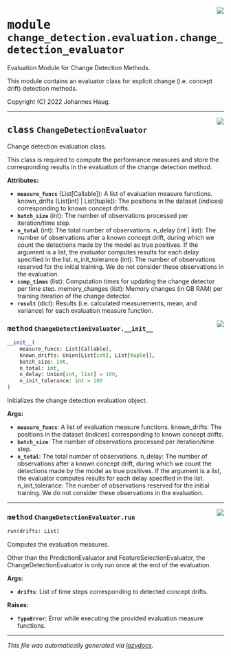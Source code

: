 <!-- markdownlint-disable -->

<a href="https://github.com/haugjo/float/tree/main/float/change_detection/evaluation/change_detection_evaluator.py#L0"><img align="right" style="float:right;" src="https://img.shields.io/badge/-source-cccccc?style=flat-square"></a>

# <kbd>module</kbd> `change_detection.evaluation.change_detection_evaluator`
Evaluation Module for Change Detection Methods. 

This module contains an evaluator class for explicit change (i.e. concept drift) detection methods. 

Copyright (C) 2022 Johannes Haug. 



---

<a href="https://github.com/haugjo/float/tree/main/float/change_detection/evaluation/change_detection_evaluator.py#L12"><img align="right" style="float:right;" src="https://img.shields.io/badge/-source-cccccc?style=flat-square"></a>

## <kbd>class</kbd> `ChangeDetectionEvaluator`
Change detection evaluation class. 

This class is required to compute the performance measures and store the corresponding results in the evaluation of the change detection method. 



**Attributes:**
 
 - <b>`measure_funcs`</b> (List[Callable]):  A list of evaluation measure functions. known_drifts (List[int] | List[tuple]):  The positions in the dataset (indices) corresponding to known concept drifts. 
 - <b>`batch_size`</b> (int):  The number of observations processed per iteration/time step. 
 - <b>`n_total`</b> (int):  The total number of observations. n_delay (int | list):  The number of observations after a known concept drift, during which we count the detections made by  the model as true positives. If the argument is a list, the evaluator computes results for each delay  specified in the list. n_init_tolerance (int):  The number of observations reserved for the initial training. We do not consider these observations in the  evaluation. 
 - <b>`comp_times`</b> (list):  Computation times for updating the change detector per time step. memory_changes (list):  Memory changes (in GB RAM) per training iteration of the change detector. 
 - <b>`result`</b> (dict):  Results (i.e. calculated measurements, mean, and variance) for each evaluation measure function. 

<a href="https://github.com/haugjo/float/tree/main/float/change_detection/evaluation/change_detection_evaluator.py#L36"><img align="right" style="float:right;" src="https://img.shields.io/badge/-source-cccccc?style=flat-square"></a>

### <kbd>method</kbd> `ChangeDetectionEvaluator.__init__`

```python
__init__(
    measure_funcs: List[Callable],
    known_drifts: Union[List[int], List[tuple]],
    batch_size: int,
    n_total: int,
    n_delay: Union[int, list] = 100,
    n_init_tolerance: int = 100
)
```

Initializes the change detection evaluation object. 



**Args:**
 
 - <b>`measure_funcs`</b>:  A list of evaluation measure functions. known_drifts:  The positions in the dataset (indices) corresponding to known concept drifts. 
 - <b>`batch_size`</b>:  The number of observations processed per iteration/time step. 
 - <b>`n_total`</b>:  The total number of observations. n_delay:  The number of observations after a known concept drift, during which we count the detections made by  the model as true positives. If the argument is a list, the evaluator computes results for each delay  specified in the list. n_init_tolerance:  The number of observations reserved for the initial training. We do not consider these observations in  the evaluation. 




---

<a href="https://github.com/haugjo/float/tree/main/float/change_detection/evaluation/change_detection_evaluator.py#L72"><img align="right" style="float:right;" src="https://img.shields.io/badge/-source-cccccc?style=flat-square"></a>

### <kbd>method</kbd> `ChangeDetectionEvaluator.run`

```python
run(drifts: List)
```

Computes the evaluation measures. 

Other than the PredictionEvaluator and FeatureSelectionEvaluator, the ChangeDetectionEvaluator is only run once at the end of the evaluation. 



**Args:**
 
 - <b>`drifts`</b>:  List of time steps corresponding to detected concept drifts. 



**Raises:**
 
 - <b>`TypeError`</b>:  Error while executing the provided evaluation measure functions. 




---

_This file was automatically generated via [lazydocs](https://github.com/ml-tooling/lazydocs)._
